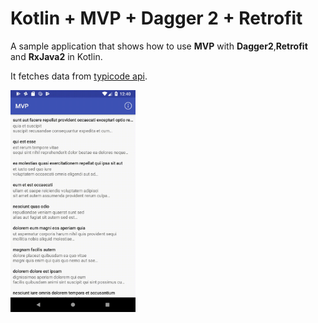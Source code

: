 # Kotlin + MVP + Dagger 2 + Retrofit

A sample application that shows how to use **MVP** with **Dagger2**,**Retrofit** and **RxJava2** in Kotlin.
   
It fetches data from [typicode api](https://jsonplaceholder.typicode.com).

<p float="middle">
  <img src="art/demo.gif" width="200" />
</p>